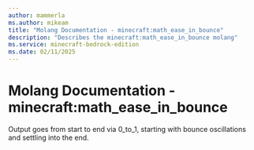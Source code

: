```yaml
---
author: mammerla
ms.author: mikeam
title: "Molang Documentation - minecraft:math_ease_in_bounce"
description: "Describes the minecraft:math_ease_in_bounce molang"
ms.service: minecraft-bedrock-edition
ms.date: 02/11/2025 
---
```


# Molang Documentation - minecraft:math_ease_in_bounce

Output goes from start to end via 0_to_1, starting with bounce oscillations and settling into the end.
